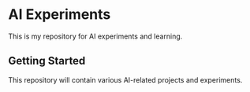 # AI Experiments

This is my repository for AI experiments and learning.

## Getting Started

This repository will contain various AI-related projects and experiments.